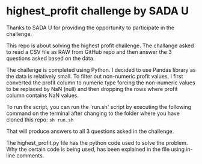 # highest_profit challenge by SADA U

Thanks to SADA U for providing the opportunity to participate in the challenge.

This repo is about solving the highest profit challenge. The challange asked to read a CSV file as RAW from GitHub repo and then answer the 3 questions asked based on the data.

The challenge is completed using Python. I decided to use Pandas library as the data is relatively small.
To filter out non-numeric profit values, I first converted the profit column to numeric type forcing the non-numeric values to be replaced by NaN (null) and then dropping the rows where profit column contains NaN values.

To run the script, you can run the 'run.sh' script by executing the following command on the terminal after changing to the folder where you have cloned this repo:
`sh run.sh`

That will produce answers to all 3 questions asked in the challenge.

The highest_profit.py file has the python code used to solve the problem. Why the certain code is being used, has been explained in the file using in-line comments.